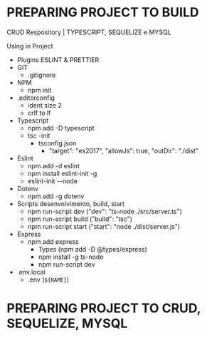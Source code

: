# PREPARING PROJECT TO BUILD
CRUD Respository | TYPESCRIPT, SEQUELIZE e MYSQL

  Using in Project
   - Plugins ESLINT & PRETTIER
   - GIT
      - .gitignore
   - NPM
      - npm init
   - .editorconfig
      - ident size 2
      - crlf to lf
   - Typescript
      - npm add -D typescript
      - tsc -init
         - tsconfig.json
              - "target": "es2017", "allowJs": true, "outDir": "./dist"
   - Eslint
     - npm add -d eslint
     - npm install eslint-init -g
     - eslint-init --node
   - Dotenv
     - npm add -g dotenv
   - Scripts desenvolvimento, build, start
     - npm run-script dev ("dev": "ts-node ./src/server.ts")
     - npm run-script build ("build": "tsc")
     - npm run-script start ("start": "node ./dist/server.js")
   - Express
     - npm add express
        - Types (npm add -D @types/express)
        - npm install -g ts-node
        - npm run-script dev
   - .env.local
     - .env (`${NAME}`)
  
  
  # PREPARING PROJECT TO CRUD, SEQUELIZE, MYSQL

